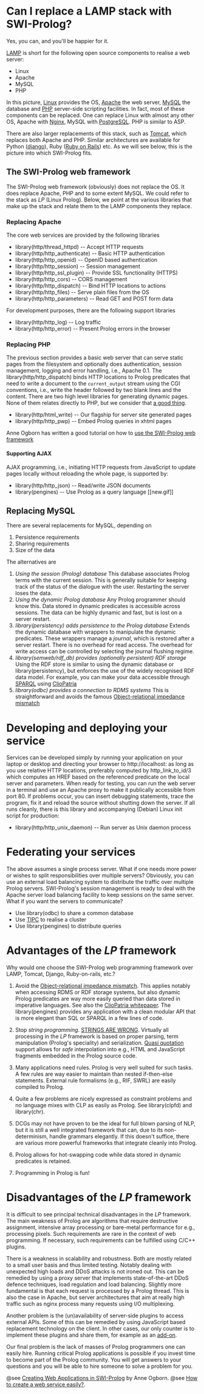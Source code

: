 # Can I replace a LAMP stack with SWI-Prolog?

Yes, you can, and you'll be happier for it.

[LAMP](http://en.wikipedia.org/wiki/LAMP_%28software_bundle%29) is short
for the following open source components to realise a web server:

  - Linux
  - Apache
  - MySQL
  - PHP

In this picture, [Linux](http://www.linux.org/) provides the OS,
[Apache](http://httpd.apache.org/) the web server,
[MySQL](http://www.mysql.com/) the database and [PHP](http://php.net/)
server-side scripting facilities. In fact, most of these components can
be replaced. One can replace Linux with almost any other OS, Apache with
[Nginx](http://nginx.com/), MySQL with
[PostgreSQL](http://www.postgresql.org/). PHP is similar to ASP.

There are also larger replacements of this stack, such as
[Tomcat](http://tomcat.apache.org/), which replaces both Apache and PHP.
Similar architectures are available for Python
([django](https://www.djangoproject.com/)), Ruby ([Ruby on
Rails](http://rubyonrails.org/)) etc. As we will see below, this is the
picture into which SWI-Prolog fits.

## The SWI-Prolog web framework

The SWI-Prolog web framework (obviously) does not replace the OS. It
does replace Apache, PHP and to some extent MySQL. We could refer to the
stack as _LP_ (Linux Prolog). Below, we point at the various libraries
that make up the stack and relate them to the LAMP components they
replace.

### Replacing Apache

The core web services are provided by the following libraries

  - library(http/thread_httpd)      -- Accept HTTP requests
  - library(http/http_authenticate) -- Basic HTTP authentication
  - library(http/http_openid)       -- OpenID based authentication
  - library(http/http_session)      -- Session management
  - library(http/http_ssl_plugin)   -- Provide SSL functionality (HTTPS)
  - library(http/http_cors)         -- CORS management
  - library(http/http_dispatch)	    -- Bind HTTP locations to actions
  - library(http/http_files)	    -- Serve plain files from the OS
  - library(http/http_parameters)   -- Read GET and POST form data

For development purposes, there are the following support libraries

  - library(http/http_log)	    -- Log traffic
  - library(http/http_error)        -- Present Prolog errors in the browser

### Replacing PHP

The previous section provides a basic web server that can serve static
pages from the filesystem and optionally does authentication, session
management, logging and error handling, i.e., Apache 0.1. The
library(http/http_dispatch) binds HTTP locations to Prolog predicates
that need to write a document to the `current_output` stream using the
CGI conventions, i.e., write the header followed by two blank lines and
the content. There are two high level libraries for generating dynamic
pages. None of them relates directly to PHP, but we consider that [a
good
thing](http://www.codinghorror.com/blog/2012/06/the-php-singularity.html).

  - library(http/html_write)        -- Our flagship for server site generated pages
  - library(http/http_pwp)	    -- Embed Prolog queries in xhtml pages

Anne Ogborn has written a good tutorial on how to [use the SWI-Prolog web framework](https://github.com/Anniepoo/swiplwebtut/blob/master/web.adoc)

#### Supporting AJAX

AJAX programming, i.e., initiating HTTP requests from JavaScript to
update pages locally without reloading the whole page, is supported by:

  - library(http/http_json)	    -- Read/write JSON documents
  - library(pengines)	            -- Use Prolog as a query language [[new.gif]]

## Replacing MySQL

There are several replacements for MySQL, depending on

  1. Persistence requirements
  2. Sharing requirements
  3. Size of the data

The alternatives are

  1. *Using the session (Prolog) database* This database associates
     Prolog terms with the current session.  This is generally suitable
     for keeping track of the status of the dialogue with the user.
     Restarting the server loses the data.
  2. *Using the dynamic Prolog database*
     Any Prolog programmer should know this.  Data stored in dynamic
     predicates is accessible across sessions.  The data can be
     highly dynamic and fast, but is lost on a server restart.
  3. *library(persistency) adds persistence to the Prolog database*
     Extends the dynamic database with wrappers to manipulate
     the dynamic predicates.  These wrappers manage a _journal_,
     which is restored after a server restart.  There is no overhead
     for read access.  The overhead for write access can be controlled
     by selecting the journal flushing regime.
  4. *library(semweb/rdf_db) provides (optionally persistent) RDF storage*
     Using the RDF store is similar to using the dynamic database or
     library(persistency), but enforces the use of the widely
     recognised RDF data model.  For example, you can make
     your data accessible through [SPARQL](http://www.w3.org/TR/sparql11-query/)
     using [ClioPatria](http://cliopatria.www.swi-prolog/)
  5. *library(odbc) provides a connection to RDMS systems*
     This is straightforward and avoids the famous [Object-relational
     impedance mismatch](http://en.wikipedia.org/wiki/Object-relational_impedance_mismatch)

# Developing and deploying your service

Services can be developed simply by running your application on your
laptop or desktop and directing your browser to http://localhost:<port>
as long as you use relative HTTP locations, preferably computed by
http_link_to_id/3 which computes an HREF based on the referenced
predicate on the local server and parameters. When ready for testing,
you can run the web server in a terminal and use an Apache proxy to make
it publically accessible from port 80. If problems occur, you can insert
debugging statements, trace the program, fix it and reload the source
without shutting down the server.  If all runs cleanly, there is this
library and accompanying (Debian) Linux init script for production:

  - library(http/http_unix_daemon) -- Run server as Unix daemon process

# Federating your services

The above assumes a single process server. What if one needs more power
or wishes to split responsibilities over multiple servers? Obviously,
you can use an external load balancing system to distribute the traffic
over multiple Prolog servers.  SWI-Prolog's session management is ready
to deal with the Apache server load balancing facility to keep sessions
on the same server.  What if you want the servers to communicate?

  - Use library(odbc) to share a common database
  - Use [TIPC](</pldoc/package/tipc.html>) to realise a cluster
  - Use library(pengines) to distribute queries

# Advantages of the _LP_ framework

Why would one choose the SWI-Prolog web programming framework over
LAMP, Tomcat, Django, Ruby-on-rails, etc.?

  1. Avoid the [Object-relational impedance
     mismatch](http://en.wikipedia.org/wiki/Object-relational_impedance_mismatch).
     This applies notably when accessing RDMS or RDF storage systems,
     but also dynamic Prolog predicates are way more easily queried than
     data stored in imperative languages. See also the [ClioPatria
     whitepaper](http://cliopatria.swi-prolog.org/help/whitepaper.md).
     The library(pengines) provides any application with a clean
     modular API that is more elegant than SQL or SPARQL in a few lines
     of code.

  2. Stop _string programming_. [STRINGS ARE
     WRONG](http://www.cs.otago.ac.nz/staffpriv/ok/pllib.htm#strs).
     Virtually all processing in the _LP_ framework is based on proper
     parsing, term manipulation (Prolog's speciality) and serialization.
     [Quasi
     quotation](http://www.swi-prolog.org/pldoc/man?section=quasiquotations)
     support allows for _safe_ interpolation into e.g., HTML and
     JavaScript fragments embedded in the Prolog source code.

  3. Many applications need rules.  Prolog is very well suited for
     such tasks. A few rules are way easier to maintain than nested
     if-then-else statements.  External rule formalisms (e.g., RIF,
     SWRL) are easily compiled to Prolog.

  4. Quite a few problems are nicely expressed as constraint problems
     and no language mixes with CLP as easily as Prolog.  See
     library(clpfd) and library(chr).

  5. DCGs may not have proven to be the ideal for full blown parsing of
     NLP, but it is still a well integrated framework that can, due to
     its non-determinism, handle grammars elegantly.  If this doesn't
     suffice, there are various more powerful frameworks that integrate
     cleanly into Prolog.

  6. Prolog allows for hot-swapping code while data stored in dynamic
     predicates is retained.

  7. Programming in Prolog is fun!


# Disadvantages of the _LP_ framework

It is difficult to see principal technical disadvantages in the _LP_
framework. The main weakness of Prolog are algorithms that require
destructive assignment, intensive array processing or bare-metal
performance for e.g., processing pixels. Such requirements are rare in
the context of web programming. If necessary, such requirements can be
fulfilled using C/C++ plugins.

There is a weakness in scalability and robustness. Both are mostly
related to a small user basis and thus limited testing. Notably dealing
with unexpected high loads and DDoS attacks is not ironed out. This can
be remedied by using a proxy server that implements state-of-the-art
DDoS defence techniques, load regulation and load balancing. Slightly
more fundamental is that each request is processed by a Prolog thread.
This is also the case in Apache, but server architectures that aim at
really high traffic such as nginx process many requests using I/O
multiplexing.

Another problem is the (un)availability of server-side plugins to access
external APIs.  Some of this can be remedied by using JavaScript based
replacement technology on the client.  In other cases, our only counter
is to implement these plugins and share them, for example as an
[add-on](http://www.swi-prolog.org/pack/list).

Our final problem is the lack of masses of Prolog programmers one can
easily hire. Running critical Prolog applications is possible if you
invest time to become part of the Prolog community. You will get answers
to your questions and you will be able to hire someone to solve a
problem for you.


@see [Creating Web Applications in
SWI-Prolog](https://github.com/Anniepoo/swiplwebtut/blob/master/web.adoc) by
Anne Ogborn.
@see [How to create a web service
easily?](http://www.swi-prolog.org/howto/http/).
